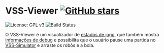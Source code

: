 # VSS-Viewer [![GitHub stars](https://img.shields.io/github/stars/VSS-SDK/VSS-Viewer.svg?style=social&label=Stars)](https://github.com/VSS-SDK/VSS-Viewer)

[![License: GPL v3](https://img.shields.io/badge/License-GPL%20v3-blue.svg)][gpl3]
[![Build Status](https://api.travis-ci.com/VSS-SDK/VSS-Viewer.svg?branch=master)][travis]

O VSS-Viewer é um visualizador de [estados de jogo](communicationmodels.md), que também mostra
[informações de debug](communicationmodels.md) e possibilita que o usuário pause uma partida
no [VSS-Simulator](vsssimulator.md) e arraste os robôs e a bola.

[gpl3]: http://www.gnu.org/licenses/gpl-3.0/
[travis]: https://travis-ci.com/VSS-SDK/VSS-Viewer